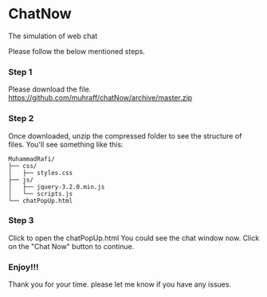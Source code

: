 # ChatNow
The simulation of web chat 

Please follow the below mentioned steps.

### Step 1
Please download the file.<br>
https://github.com/muhraff/chatNow/archive/master.zip

### Step 2
Once downloaded, unzip the compressed folder to see the structure of files. You'll see something like this:

```
MuhammadRafi/
├── css/
│   ├── styles.css
├── js/
│   ├── jquery-3.2.0.min.js
│   └── scripts.js
└── chatPopUp.html
```

### Step 3
Click to open the chatPopUp.html You could see the chat window now. Click on the "Chat Now" button to continue.

### Enjoy!!!

Thank you for your time. please let me know if you have any issues. 
